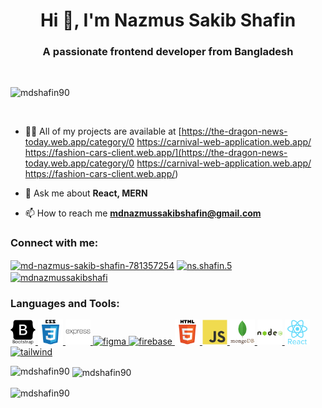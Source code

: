 <h1 align="center">Hi 👋, I'm Nazmus Sakib Shafin</h1>
<h3 align="center">A passionate frontend developer from Bangladesh</h3>
<img src="https://www.freecodecamp.org/news/content/images/2022/11/hire-full-stack-developers1546507474317-1.gif" alt="">

<p align="left"> <img src="https://komarev.com/ghpvc/?username=mdshafin90&label=Profile%20views&color=0e75b6&style=flat" alt="mdshafin90" /> </p>

<p align="left"> <a href="https://twitter.com/" target="blank"><img src="https://img.shields.io/twitter/follow/?logo=twitter&style=for-the-badge" alt="" /></a> </p>

- 👨‍💻 All of my projects are available at [https://the-dragon-news-today.web.app/category/0 https://carnival-web-application.web.app/ https://fashion-cars-client.web.app/](https://the-dragon-news-today.web.app/category/0 https://carnival-web-application.web.app/ https://fashion-cars-client.web.app/)

- 💬 Ask me about **React, MERN**

- 📫 How to reach me **mdnazmussakibshafin@gmail.com**

<h3 align="left">Connect with me:</h3>
<p align="left">
<a href="https://linkedin.com/in/md-nazmus-sakib-shafin-781357254" target="blank"><img align="center" src="https://raw.githubusercontent.com/rahuldkjain/github-profile-readme-generator/master/src/images/icons/Social/linked-in-alt.svg" alt="md-nazmus-sakib-shafin-781357254" height="30" width="40" /></a>
<a href="https://fb.com/ns.shafin.5" target="blank"><img align="center" src="https://raw.githubusercontent.com/rahuldkjain/github-profile-readme-generator/master/src/images/icons/Social/facebook.svg" alt="ns.shafin.5" height="30" width="40" /></a>
<a href="https://instagram.com/mdnazmussakibshafi" target="blank"><img align="center" src="https://raw.githubusercontent.com/rahuldkjain/github-profile-readme-generator/master/src/images/icons/Social/instagram.svg" alt="mdnazmussakibshafi" height="30" width="40" /></a>
</p>

<h3 align="left">Languages and Tools:</h3>
<p align="left"> <a href="https://getbootstrap.com" target="_blank" rel="noreferrer"> <img src="https://raw.githubusercontent.com/devicons/devicon/master/icons/bootstrap/bootstrap-plain-wordmark.svg" alt="bootstrap" width="40" height="40"/> </a> <a href="https://www.w3schools.com/css/" target="_blank" rel="noreferrer"> <img src="https://raw.githubusercontent.com/devicons/devicon/master/icons/css3/css3-original-wordmark.svg" alt="css3" width="40" height="40"/> </a> <a href="https://expressjs.com" target="_blank" rel="noreferrer"> <img src="https://raw.githubusercontent.com/devicons/devicon/master/icons/express/express-original-wordmark.svg" alt="express" width="40" height="40"/> </a> <a href="https://www.figma.com/" target="_blank" rel="noreferrer"> <img src="https://www.vectorlogo.zone/logos/figma/figma-icon.svg" alt="figma" width="40" height="40"/> </a> <a href="https://firebase.google.com/" target="_blank" rel="noreferrer"> <img src="https://www.vectorlogo.zone/logos/firebase/firebase-icon.svg" alt="firebase" width="40" height="40"/> </a> <a href="https://www.w3.org/html/" target="_blank" rel="noreferrer"> <img src="https://raw.githubusercontent.com/devicons/devicon/master/icons/html5/html5-original-wordmark.svg" alt="html5" width="40" height="40"/> </a> <a href="https://developer.mozilla.org/en-US/docs/Web/JavaScript" target="_blank" rel="noreferrer"> <img src="https://raw.githubusercontent.com/devicons/devicon/master/icons/javascript/javascript-original.svg" alt="javascript" width="40" height="40"/> </a> <a href="https://www.mongodb.com/" target="_blank" rel="noreferrer"> <img src="https://raw.githubusercontent.com/devicons/devicon/master/icons/mongodb/mongodb-original-wordmark.svg" alt="mongodb" width="40" height="40"/> </a> <a href="https://nodejs.org" target="_blank" rel="noreferrer"> <img src="https://raw.githubusercontent.com/devicons/devicon/master/icons/nodejs/nodejs-original-wordmark.svg" alt="nodejs" width="40" height="40"/> </a> <a href="https://reactjs.org/" target="_blank" rel="noreferrer"> <img src="https://raw.githubusercontent.com/devicons/devicon/master/icons/react/react-original-wordmark.svg" alt="react" width="40" height="40"/> </a> <a href="https://tailwindcss.com/" target="_blank" rel="noreferrer"> <img src="https://www.vectorlogo.zone/logos/tailwindcss/tailwindcss-icon.svg" alt="tailwind" width="40" height="40"/> </a> </p>

<p><img align="left" src="https://github-readme-stats.vercel.app/api/top-langs?username=mdshafin90&show_icons=true&locale=en&layout=compact" alt="mdshafin90" /></p>

<p>&nbsp;<img align="center" src="https://github-readme-stats.vercel.app/api?username=mdshafin90&show_icons=true&locale=en" alt="mdshafin90" /></p>

<p><img align="center" src="https://github-readme-streak-stats.herokuapp.com/?user=mdshafin90&" alt="mdshafin90" /></p>
